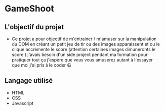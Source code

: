 # GameShoot

## L'objectif du projet

- Ce projet a pour objectif de m'entrainer / m'amuser sur la manipulation du DOM en créant un petit jeu de tir ou des images apparaissent et ou le clique accrémente le score  (attention certaines images dimuneronts le score ) j'avais besoin d'un side project pendant ma formation pour pratiquer tout ça j'espère que vous vous amuserez autant à l'essayer que moi j'ai pris à le coder  😃

## Langage utilisé

- HTML
- CSS
- Javascript
